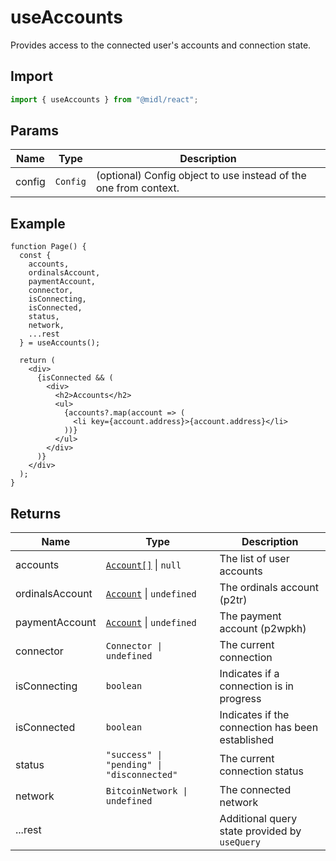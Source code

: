 # useAccounts

Provides access to the connected user's accounts and connection state.

## Import

```ts
import { useAccounts } from "@midl/react";
```

## Params

| Name   | Type     | Description                                                      |
| ------ | -------- | ---------------------------------------------------------------- |
| config | `Config` | (optional) Config object to use instead of the one from context. |

## Example

```tsx
function Page() {
  const {
    accounts,
    ordinalsAccount,
    paymentAccount,
    connector,
    isConnecting,
    isConnected,
    status,
    network,
    ...rest
  } = useAccounts();

  return (
    <div>
      {isConnected && (
        <div>
          <h2>Accounts</h2>
          <ul>
            {accounts?.map(account => (
              <li key={account.address}>{account.address}</li>
            ))}
          </ul>
        </div>
      )}
    </div>
  );
}
```

## Returns

| Name            | Type                                                | Description                                      |
| --------------- | --------------------------------------------------- | ------------------------------------------------ |
| accounts        | [`Account[]`](../reference.md#account) \| `null`    | The list of user accounts                        |
| ordinalsAccount | [`Account`](../reference.md#account) \| `undefined` | The ordinals account (p2tr)                      |
| paymentAccount  | [`Account`](../reference.md#account) \| `undefined` | The payment account (p2wpkh)                     |
| connector       | `Connector \| undefined`                            | The current connection                           |
| isConnecting    | `boolean`                                           | Indicates if a connection is in progress         |
| isConnected     | `boolean`                                           | Indicates if the connection has been established |
| status          | `"success" \| "pending" \| "disconnected"`          | The current connection status                    |
| network         | `BitcoinNetwork \| undefined`                       | The connected network                            |
| ...rest         |                                                     | Additional query state provided by `useQuery`    |
